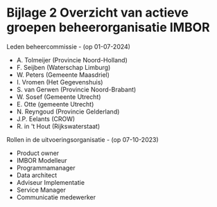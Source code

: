 # Bijlage 2 Overzicht van actieve groepen beheerorganisatie IMBOR


Leden beheercommissie - (op 01-07-2024)
* A. Tolmeijer (Provincie Noord-Holland)
* F. Seijben (Waterschap Limburg)
* W. Peters (Gemeente Maasdriel)
* I. Vromen (Het Gegevenshuis) 
* S. van Gerwen (Provincie Noord-Brabant)
* W. Sosef (Gemeente Utrecht)
* E. Otte (gemeente Utrecht)
* N. Reyngoud (Provincie Gelderland)
* J.P. Eelants (CROW)
* R. in 't Hout (Rijkswaterstaat)

Rollen in de uitvoeringsorganisatie - (op 07-10-2023)
* Product owner 
* IMBOR Modelleur
* Programmamanager
* Data architect
* Adviseur Implementatie
* Service Manager
* Communicatie medewerker